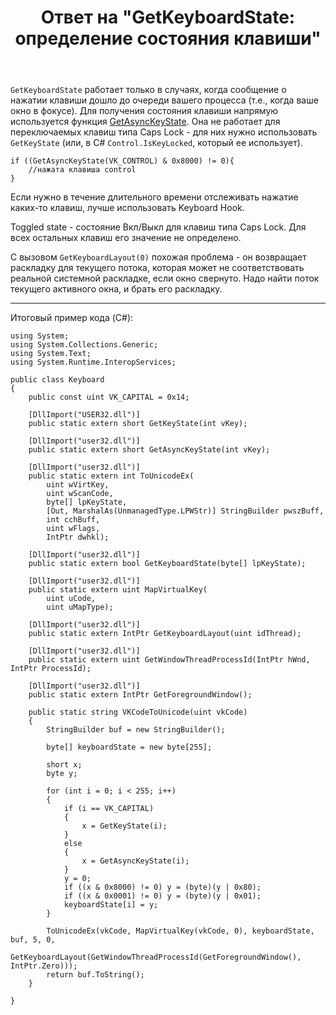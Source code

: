 ﻿---
title: "Ответ на \"GetKeyboardState: определение состояния клавиши\""
se.owner.user_id: 240512
se.owner.display_name: "MSDN.WhiteKnight"
se.owner.link: "https://ru.stackoverflow.com/users/240512/msdn-whiteknight"
se.answer_id: 768514
se.question_id: 767999
se.post_type: answer
se.is_accepted: False
---
<p><code>GetKeyboardState</code> работает только в случаях, когда сообщение о нажатии клавиши дошло до очереди вашего процесса (т.е., когда ваше окно в фокусе). Для получения состояния клавиши напрямую используется функция <a href="https://msdn.microsoft.com/en-us/library/windows/desktop/ms646293(v=vs.85).aspx" rel="nofollow noreferrer">GetAsyncKeyState</a>. Она не работает для переключаемых клавиш типа Caps Lock - для них нужно использовать <code>GetKeyState</code> (или, в C# <code>Control.IsKeyLocked</code>, который ее использует).</p>

<pre class="lang-cpp prettyprint-override"><code>if ((GetAsyncKeyState(VK_CONTROL) &amp; 0x8000) != 0){
    //нажата клавиша control
}
</code></pre>
<p>Если нужно в течение длительного времени отслеживать нажатие каких-то клавиш, лучше использовать Keyboard Hook.</p>
<p>Toggled state - состояние Вкл/Выкл для клавиш типа Caps Lock. Для всех остальных клавиш его значение не определено.</p>
<p>C вызовом <code>GetKeyboardLayout(0)</code> похожая проблема - он возвращает раскладку для текущего потока, которая может не соответствовать реальной системной раскладке, если окно свернуто. Надо найти поток текущего активного окна, и брать его раскладку.</p>
<hr />
<p>Итоговый пример кода (C#):</p>

<pre><code>using System;
using System.Collections.Generic;
using System.Text;
using System.Runtime.InteropServices;

public class Keyboard
{
    public const uint VK_CAPITAL = 0x14;

    [DllImport(&quot;USER32.dll&quot;)]
    public static extern short GetKeyState(int vKey);

    [DllImport(&quot;user32.dll&quot;)]
    public static extern short GetAsyncKeyState(int vKey);

    [DllImport(&quot;user32.dll&quot;)]
    public static extern int ToUnicodeEx(
        uint wVirtKey,
        uint wScanCode,
        byte[] lpKeyState,
        [Out, MarshalAs(UnmanagedType.LPWStr)] StringBuilder pwszBuff,
        int cchBuff,
        uint wFlags,
        IntPtr dwhkl);

    [DllImport(&quot;user32.dll&quot;)]
    public static extern bool GetKeyboardState(byte[] lpKeyState);

    [DllImport(&quot;user32.dll&quot;)]
    public static extern uint MapVirtualKey(
        uint uCode,
        uint uMapType);

    [DllImport(&quot;user32.dll&quot;)]
    public static extern IntPtr GetKeyboardLayout(uint idThread);

    [DllImport(&quot;user32.dll&quot;)]
    public static extern uint GetWindowThreadProcessId(IntPtr hWnd, IntPtr ProcessId);

    [DllImport(&quot;user32.dll&quot;)]
    public static extern IntPtr GetForegroundWindow();

    public static string VKCodeToUnicode(uint vkCode)
    {
        StringBuilder buf = new StringBuilder();

        byte[] keyboardState = new byte[255];            

        short x;
        byte y;            

        for (int i = 0; i &lt; 255; i++)
        {                
            if (i == VK_CAPITAL)
            {
                x = GetKeyState(i);                                          
            }
            else
            {
                x = GetAsyncKeyState(i);                    
            }
            y = 0;
            if ((x &amp; 0x8000) != 0) y = (byte)(y | 0x80);
            if ((x &amp; 0x0001) != 0) y = (byte)(y | 0x01);
            keyboardState[i] = y;
        }
        
        ToUnicodeEx(vkCode, MapVirtualKey(vkCode, 0), keyboardState, buf, 5, 0, 
            GetKeyboardLayout(GetWindowThreadProcessId(GetForegroundWindow(), IntPtr.Zero)));
        return buf.ToString();
    }

}
</code></pre>
